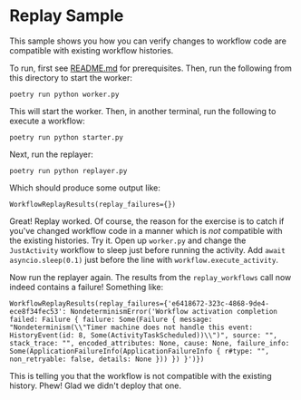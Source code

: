 # Replay Sample

This sample shows you how you can verify changes to workflow code are compatible with existing
workflow histories.

To run, first see [README.md](../README) for prerequisites. Then, run the following from this directory to start the
worker:

    poetry run python worker.py

This will start the worker. Then, in another terminal, run the following to execute a workflow:

    poetry run python starter.py

Next, run the replayer:

    poetry run python replayer.py

Which should produce some output like:

    WorkflowReplayResults(replay_failures={})

Great! Replay worked. Of course, the reason for the exercise is to catch if you've changed workflow
code in a manner which is *not* compatible with the existing histories. Try it. Open up `worker.py`
and change the `JustActivity` workflow to sleep just before running the activity. Add
`await asyncio.sleep(0.1)` just before the line with `workflow.execute_activity`.

Now run the replayer again. The results from the `replay_workflows` call now indeed contains a
failure! Something like:
    
    WorkflowReplayResults(replay_failures={'e6418672-323c-4868-9de4-ece8f34fec53': NondeterminismError('Workflow activation completion failed: Failure { failure: Some(Failure { message: "Nondeterminism(\\"Timer machine does not handle this event: HistoryEvent(id: 8, Some(ActivityTaskScheduled))\\")", source: "", stack_trace: "", encoded_attributes: None, cause: None, failure_info: Some(ApplicationFailureInfo(ApplicationFailureInfo { r#type: "", non_retryable: false, details: None })) }) }')})

This is telling you that the workflow is not compatible with the existing history. Phew! Glad we
didn't deploy that one.
